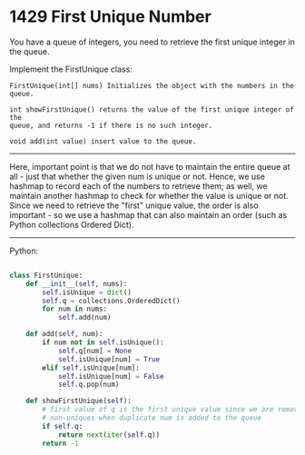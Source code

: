 # 1429 First Unique Number

You have a queue of integers, you need to retrieve the first unique integer in
the queue.

Implement the FirstUnique class:

```
FirstUnique(int[] nums) Initializes the object with the numbers in the queue.

int showFirstUnique() returns the value of the first unique integer of the
queue, and returns -1 if there is no such integer.

void add(int value) insert value to the queue.
```

---

Here, important point is that we do not have to maintain the entire queue at
all - just that whether the given num is unique or not. Hence, we use hashmap
to record each of the numbers to retrieve them; as well, we maintain another
hashmap to check for whether the value is unique or not. Since we need to
retrieve the "first" unique value, the order is also important - so we use
a hashmap that can also maintain an order (such as Python collections Ordered
Dict).

---

Python:

```python

class FirstUnique:
    def __init__(self, nums):
        self.isUnique = dict()
        self.q = collections.OrderedDict()
        for num in nums:
            self.add(num)

    def add(self, num):
        if num not in self.isUnique():
            self.q[num] = None
            self.isUnique[num] = True
        elif self.isUnique[num]:
            self.isUnique[num] = False
            self.q.pop(num)

    def showFirstUnique(self):
        # first value of q is the first unique value since we are removing the
        # non-uniques when duplicate num is added to the queue
        if self.q:
            return next(iter(self.q))
        return -1
```
